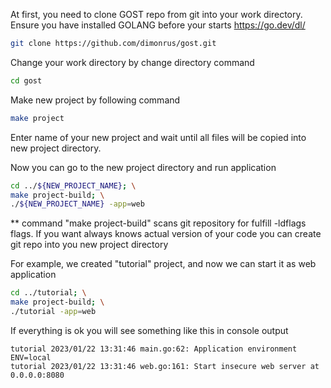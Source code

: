 At first, you need to clone GOST repo from git into your work directory. 
Ensure you have installed GOLANG before your starts https://go.dev/dl/

```bash
git clone https://github.com/dimonrus/gost.git
```

Change your work directory by change directory command

```bash
cd gost
```

Make new project by following command

```bash
make project
```

Enter name of your new project and wait until all files will be copied into new project directory.

Now you can go to the new project directory and run application

```bash
cd ../${NEW_PROJECT_NAME}; \
make project-build; \
./${NEW_PROJECT_NAME} -app=web
```
** command "make project-build" scans git repository for fulfill -ldflags flags. 
If you want always knows actual version of your code you can create git repo into you new project directory

For example, we created "tutorial" project, and now we can start it as web application
```bash
cd ../tutorial; \
make project-build; \
./tutorial -app=web
```

If everything is ok you will see something like this in console output
```text
tutorial 2023/01/22 13:31:46 main.go:62: Application environment ENV=local
tutorial 2023/01/22 13:31:46 web.go:161: Start insecure web server at 0.0.0.0:8080
```